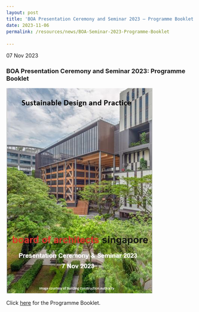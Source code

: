 ```yaml
---
layout: post
title: 'BOA Presentation Ceremony and Seminar 2023 – Programme Booklet'
date: 2023-11-06
permalink: /resources/news/BOA-Seminar-2023-Programme-Booklet

---
```


07 Nov 2023

### **BOA Presentation Ceremony and Seminar 2023: Programme Booklet**

![BOA Seminar 2023 Programme Booklet](/images/Programme_Booklet_Cover_2023.JPG)

Click [here]({{site.baseurl}}/files/Programme_Booklet_BOA_Seminar_2023.pdf) for the Programme Booklet.
